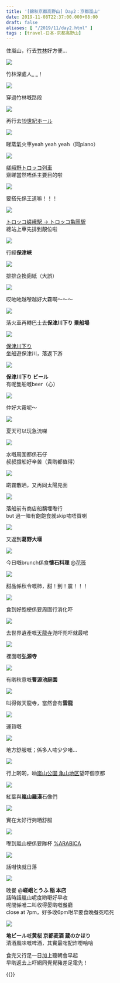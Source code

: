 ```yaml
---
title: '[錦秋京都高野山] Day2：京都嵐山'
date: 2019-11-08T22:37:00.000+08:00
draft: false
aliases: [ "/2019/11/day2.html" ]
tags : [travel-日本-京都高野山]
---
```


住嵐山，行去[竹林](https://hidie.net/kyotokoyasan2a/)好方便...  

![](/images/kyotokoyasan2a.jpg)

竹林深處人\_ \_！  

![](/images/kyotokoyasan2a7.jpg)

穿過竹林嘅路段  

![](/images/kyotokoyasan2b.jpg)

再行去[19世紀ホール](https://hidie.net/kyotokoyasan2b/)  

![](/images/kyotokoyasan2b7.jpg)

睇蒸氣火車yeah yeah yeah（同piano）  

![](/images/kyotokoyasan2c.jpg)

[嵯峨野トロッコ列車](https://hidie.net/kyotokoyasan2c/)  
齋睇當然唔係主要目的啦  

![](/images/kyotokoyasan2c3.jpg)

要搭先係王道嘛！！！  

![](/images/kyotokoyasan2d3.jpg)

[トロッコ嵯峨駅 → トロッコ亀岡駅](https://hidie.net/kyotokoyasan2d/)  
總站上車先排到靚位啦  

![](/images/kyotokoyasan2d7.jpg)

行經**保津峽**  

![](/images/kyotokoyasan2d8.jpg)

排排企換廁紙（大誤）  

![](/images/kyotokoyasan2d15.jpg)

哎吔吔越嚟越好大霧啊～～～  

![](/images/kyotokoyasan2d16.jpg)

落火車再轉巴士去**保津川下り 乗船場**  

![](/images/kyotokoyasan2e2.jpg)

[保津川下り](https://hidie.net/kyotokoyasan2e/)  
坐船遊保津川，落返下游  

![](/images/kyotokoyasan2e9.jpg)

**保津川下り ビール**  
有呢隻船嘅beer（心）  

![](/images/kyotokoyasan2e10.jpg)

仲好大霧呢～  

![](/images/kyotokoyasan2e11.jpg)

夏天可以玩急流㗎  

![](/images/kyotokoyasan2e12.jpg)

水嘅周圍都係石仔  
叔叔撐船好辛苦（貴啲都值得）  

![](/images/kyotokoyasan2e.jpg)

啲霧散晒，又再同太陽見面  

![](/images/kyotokoyasan2e30.jpg)

落船前有商店船黐埋嚟行  
but 過一陣有飽飽食就skip咗唔買喇  

![](/images/kyotokoyasan2e34.jpg)

又返到**葛野大堰**  

![](/images/kyotokoyasan2f.jpg)

今日嘅brunch係食**懐石料理** @[花筏](https://hidie.net/kyotokoyasan2f/)  

![](/images/kyotokoyasan2f12.jpg)

甜品係秋令嘅柿，甜！到！震！！！  

![](/images/kyotokoyasan2g0.jpg)

食到好飽梗係要周圍行消化吓  

![](/images/kyotokoyasan2g.jpg)

去世界遺產嘅[天龍寺](https://hidie.net/kyotokoyasan2g/)兜吓兜吓就最啱  

![](/images/kyotokoyasan2g5.jpg)

裡面嘅**弘源寺**  

![](/images/kyotokoyasan2g11.jpg)

有啲秋意嘅**曹源池庭園**  

![](/images/kyotokoyasan2g12.jpg)

叫得做天龍寺，當然會有**雲龍**  

![](/images/kyotokoyasan2g22.jpg)

運貨嘅  

![](/images/kyotokoyasan2g26.jpg)

地方舒服嘅；係多人咗少少啫...  

![](/images/kyotokoyasan2h2.jpg)

行上啲啲，响[嵐山公園 亀山地区](https://hidie.net/kyotokoyasan2h/)望吓個京都  

![](/images/kyotokoyasan2h8.jpg)

紅葉與**嵐山羅漢**石像們  

![](/images/kyotokoyasan2h12.jpg)

實在太好行夠晒舒服  

![](https://yogdiw.ch.files.1drv.com/y4mGWINlGFvRTiztjaPmTrQhF_bFrbr5F0e3mX1DI63jWG5YcdBzod-eULNV2XyMbqdHzdBSk9w4XBpUPx_oOw7-N_XSs9GmGBhYIiB6yotkQJLuOeY9O5kAEYGwCrmmsB6iMbVwkXLM8meWPfeJVWk1XyEG_tnVVFEfR5IPOSlBvdtmhEYrTXO7oMJWbF30959dTI9Q4_TERqbaOyDn4MxMA?width=371&height=660&cropmode=none)

嚟到嵐山梗係要隊杯 [%ARABICA](https://hidie.net/kyotokoyasan2i/)  

![](https://aogulq.ch.files.1drv.com/y4mPsN23TiNMxONNo52hfRZWjiGipZMltaJMJrSHBF8R6muuSqUWaChPe8xajZTCIDgBn5K7WLQzeYkWWRWvm-OeX5shUN0ZmtnDzTO4nHT-499470tkdw5AICdGMz_bRFyYwx_PFdOVDKfRLUoea-kRlwbFW-icbuZKZ8a2m5OnfOfU0MUFXk0Empvw6nZ7_7N0MkXWSr4ThIpEpHWljR1Cg?width=660&height=371&cropmode=none)

話咁快就日落  

![](https://aegulq.ch.files.1drv.com/y4mG9EWgqQqt6imYc6G9L7Ro6KnQGecKMGv8Tq9VB1BuGe8jSFt2IjxMTcTwKCXra-Iia3AL7v0m479uQYvaARHmBUCQBFeXCvFD2FDqMT-GwdBHwa2OQfZXB5COtgKxaZmluE3u04MU2raf8e6-eaVl6EUEqjakdIiU58kQm7qbfeS9pNJqXiuYcORpakGUrN_fREqZoI6s09oNabuQIWxIA?width=660&height=371&cropmode=none)

晚餐 @**嵯峨とうふ 稲 本店**  
話時話嵐山呢度啲嘢好早收  
呢間係唯二叫收得晏啲嘅餐廳  
close at 7pm，好多收6pm咁早要食晚餐死唔死  

![](https://aogzlq.ch.files.1drv.com/y4m2WWCt3ly6SmqXdh9jwE_CP3inE8EbSwMleAGjSAxu3mHUzMb1E8yZ6WUV90DAoX51dfYVjUpbcOLbzM_PlEZQIi85hwq4LYvLEwp92Z2SXfl-3NnI18cYp3Oiap5oKQAVfID9hQO7ClYouVPVi38Zll4yT9jDxLeYI7YI-_bMov9fuOOI5Gl5LDfAwZQHYH5RKi1JzyueEoZ0t9cx7wg9g?width=371&height=660&cropmode=none)

**地ビール**嘅**黄桜 京都麦酒 蔵のかほり**  
清酒風味嘅啤酒，其實最啱配炸嘢哈哈  
  
  
  
食完又行足一日加上聽朝會早起  
早啲返去上吓網同覺覺豬差足電先！  
  
  
{{<kyotokoyasan>}}  
